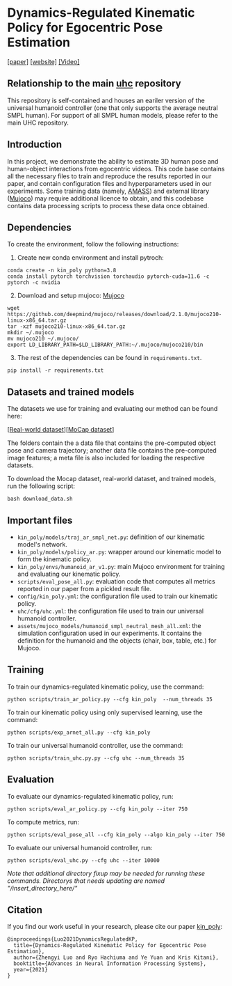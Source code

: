 # Dynamics-Regulated Kinematic Policy for Egocentric Pose Estimation

[[paper]](https://arxiv.org/abs/2106.05969) [[website]](https://zhengyiluo.github.io/projects/kin_poly/) [[Video]](https://www.youtube.com/watch?v=yEiK9K1N-zw)


## Relationship to the main [uhc](https://github.com/KlabCMU/UniversalHumanoidControl) repository
This repository is self-contained and houses an eariler version of the universal humanoid controller (one that only supports the average neutral SMPL human). For support of all SMPL human models, please refer to the main UHC repository.

## Introduction

In this project, we demonstrate the ability to estimate 3D human pose and human-object interactions from egocentric videos. This code base contains all the necessary files to train and reproduce the results reported in our paper, and contain configuration files and hyperparameters used in our experiments. Some training data (namely, [AMASS](https://amass.is.tue.mpg.de/)) and external library ([Mujoco](http://www.mujoco.org/)) may require additional licence to obtain, and this codebase contains data processing scripts to process these data once obtained. 

## Dependencies

To create the environment, follow the following instructions: 

1. Create new conda environment and install pytroch:
```
conda create -n kin_poly python=3.8
conda install pytorch torchvision torchaudio pytorch-cuda=11.6 -c pytorch -c nvidia
```

2. Download and setup mujoco: [Mujoco](http://www.mujoco.org/)
```
wget https://github.com/deepmind/mujoco/releases/download/2.1.0/mujoco210-linux-x86_64.tar.gz
tar -xzf mujoco210-linux-x86_64.tar.gz
mkdir ~/.mujoco
mv mujoco210 ~/.mujoco/
export LD_LIBRARY_PATH=$LD_LIBRARY_PATH:~/.mujoco/mujoco210/bin
```

3. The rest of the dependencies can be found in ```requirements.txt```. 

```
pip install -r requirements.txt
```

## Datasets and trained models

The datasets we use for training and evaluating our method can be found here:

[[Real-world dataset](https://drive.google.com/drive/folders/1BBjPmjrm-FZLMw24Gsbl4CsodGgfsptY?usp=sharing)][[MoCap dataset](https://drive.google.com/drive/folders/1Mw1LQBNfor8a7Diw3eHLO--ZnREw57kB?usp=sharing)]

The folders contain the a data file that contains the pre-computed object pose and camera trajectory; another data file contains the pre-computed image features; a meta file is also included for loading the respective datasets.

To download the Mocap dataset, real-world dataset, and trained models, run the following script: 

```
bash download_data.sh
```

## Important files

* ```kin_poly/models/traj_ar_smpl_net.py```:  definition of our kinematic model's network.
* ```kin_poly/models/policy_ar.py```:  wrapper around our kinematic model to form the kinematic policy.
* ```kin_poly/envs/humanoid_ar_v1.py```: main Mujoco environment for training and evaluating our kinematic policy.
* ```scripts/eval_pose_all.py```: evaluation code that computes all metrics reported in our paper from a pickled result file. 
* ```config/kin_poly.yml```: the configuration file used to train our kinematic policy.
* ```uhc/cfg/uhc.yml```: the configuration file used to train our universal humanoid controller.
* ```assets/mujoco_models/humanoid_smpl_neutral_mesh_all.xml```: the simulation configuration used in our experiments. It contains the definition for the humanoid and the objects (chair, box, table, etc.) for Mujoco. 

## Training

To train our dynamics-regulated kinematic policy, use the command:

```
python scripts/train_ar_policy.py --cfg kin_poly  --num_threads 35 
```

To train our kinematic policy using only supervised learning, use the command:

```
python scripts/exp_arnet_all.py --cfg kin_poly  
```

To train our universal humanoid controller, use the command:

```
python scripts/train_uhc.py.py --cfg uhc --num_threads 35
```

## Evaluation

To evaluate our dynamics-regulated kinematic policy, run:
```
python scripts/eval_ar_policy.py --cfg kin_poly --iter 750  
```

To compute metrics, run:
```
python scripts/eval_pose_all --cfg kin_poly --algo kin_poly --iter 750
```

To evaluate our universal humanoid controller, run:
```
python scripts/eval_uhc.py --cfg uhc --iter 10000
```

*Note that additional directory fixup may be needed for running these commands. Directorys that needs updating are named "/insert_directory_here/"*


## Citation
If you find our work useful in your research, please cite our paper [kin_poly](https://zhengyiluo.github.io/projects/kin_poly/):
```
@inproceedings{Luo2021DynamicsRegulatedKP,
  title={Dynamics-Regulated Kinematic Policy for Egocentric Pose Estimation},
  author={Zhengyi Luo and Ryo Hachiuma and Ye Yuan and Kris Kitani},
  booktitle={Advances in Neural Information Processing Systems},
  year={2021}
}
``` 
